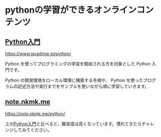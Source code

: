 # pythonの学習ができるオンラインコンテンツ

## [Python入門](https://www.javadrive.jp/python/)

https://www.javadrive.jp/python/

Python を使ってプログラミングの学習を開始される方を対象とした Python 入門です。

Python の開発環境をローカル環境に構築する手順や、 Python を使ったプログラムの記述方法や実行までをサンプルを使いながら順に学習していきます。

## [note.nkmk.me](https://note.nkmk.me/python/)

https://note.nkmk.me/python/

上の[Python入門](https://www.javadrive.jp/python/)と比べると、難易度は高くなっています。慣れてきたらチャレンジしてみてください。